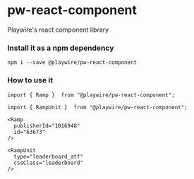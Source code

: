 # pw-react-component
Playwire's react component library


### Install it as a npm dependency
```npm i --save @playwire/pw-react-component```


### How to use it
```import { Ramp }  from "@playwire/pw-react-component";```

```import { RampUnit }  from "@playwire/pw-react-component";```

```
<Ramp
  publisherId="1016948"
  id="63673"
/>

<RampUnit
  type="leaderboard_atf"
  cssClass="leaderboard"
/>
```
